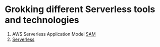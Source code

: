 # Grokking different Serverless tools and technologies

1. AWS Serverless Application Model [SAM](https://github.com/anshulkhare7/GrokkingServerless/tree/master/SAM)
2. [Serverless](https://github.com/anshulkhare7/GrokkingServerless/tree/master/Serverless)